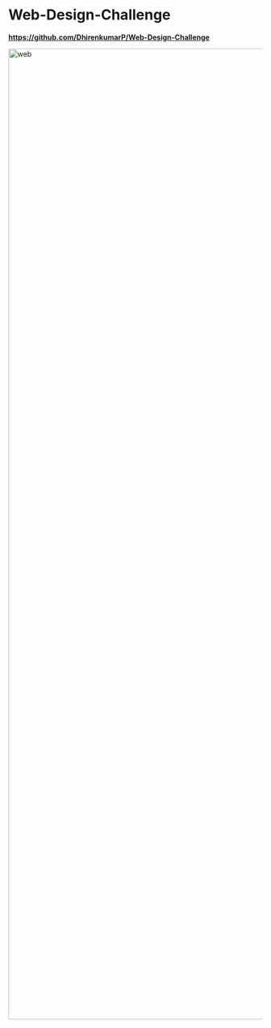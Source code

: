 # Web-Design-Challenge

**https://github.com/DhirenkumarP/Web-Design-Challenge**

<img width="1922" alt="web" src="https://user-images.githubusercontent.com/98297243/166211441-522c5bb9-b423-48f3-8d74-c61071dc816b.png">
